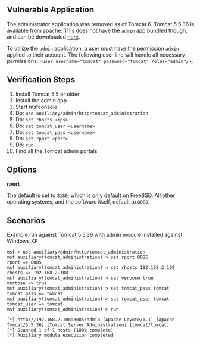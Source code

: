 ## Vulnerable Application

  The administrator application was removed as of Tomcat 6.  Tomcat 5.5.36 is available from [apache](https://archive.apache.org/dist/tomcat/tomcat-5/v5.5.36/).  This does not have the `admin` app bundled though, and can be downloaded [here](https://archive.apache.org/dist/tomcat/tomcat-5/v5.5.36/bin/apache-tomcat-5.5.36-admin.zip).
  
  To utilize the `admin` application, a user must have the permission `admin` applied to their account.  The following user line will handle all necessary permissions: `<user username="tomcat" password="tomcat" roles="admin"/>`.

## Verification Steps

  1. Install Tomcat 5.5 or older
  2. Install the admin app
  3. Start msfconsole
  4. Do: ```use auxiliary/admin/http/tomcat_administration```
  5. Do: ```set rhosts <ips>```
  6. Do: ```set tomcat_user <username>```
  7. Do: ```set tomcat_pass <username>```
  8. Do: ```set rport <port>```
  9. Do: ```run```
  10. Find all the Tomcat admin portals

## Options

  **rport**

  The default is set to `8180`, which is only default on FreeBSD.  All other operating systems, and the software itself, default to `8080`.

## Scenarios

  Example run against Tomcat 5.5.36 with admin module installed against Windows XP

  ```
  msf > use auxiliary/admin/http/tomcat_administration 
  msf auxiliary(tomcat_administration) > set rport 8085
  rport => 8085
  msf auxiliary(tomcat_administration) > set rhosts 192.168.2.108
  rhosts => 192.168.2.108
  msf auxiliary(tomcat_administration) > set verbose true
  verbose => true
  msf auxiliary(tomcat_administration) > set tomcat_pass tomcat
  tomcat_pass => tomcat
  msf auxiliary(tomcat_administration) > set tomcat_user tomcat
  tomcat_user => tomcat
  msf auxiliary(tomcat_administration) > run
  
  [*] http://192.168.2.108:8085/admin [Apache-Coyote/1.1] [Apache Tomcat/5.5.36] [Tomcat Server Administration] [tomcat/tomcat]
  [*] Scanned 1 of 1 hosts (100% complete)
  [*] Auxiliary module execution completed
  ```
